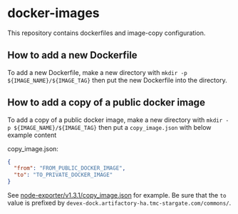 # docker-images

This repository contains dockerfiles and image-copy configuration.

## How to add a new Dockerfile

To add a new Dockerfile, make a new directory with `mkdir -p ${IMAGE_NAME}/${IMAGE_TAG}` then put the new Dockerfile into the directory.

## How to add a copy of a public docker image

To add a copy of a public docker image, make a new directory with `mkdir -p ${IMAGE_NAME}/${IMAGE_TAG}` then put a `copy_image.json` with below example content

copy_image.json:

``` json
{
  "from": "FROM_PUBLIC_DOCKER_IMAGE",
  "to": "TO_PRIVATE_DOCKER_IMAGE"
}
```

See [node-exporter/v1.3.1/copy_image.json](node-exporter/v1.3.1/copy_image.json) for example. Be sure that the `to` value is prefixed by `devex-dock.artifactory-ha.tmc-stargate.com/commons/`.
